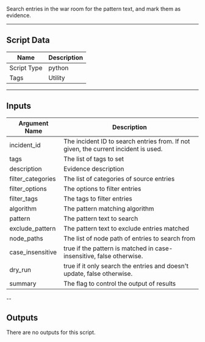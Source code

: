 Search entries in the war room for the pattern text, and mark them as evidence.

---
## Script Data

| **Name** | **Description** |
| --- | --- |
| Script Type | python |
| Tags | Utility |


---
## Inputs

| **Argument Name** | **Description** |
| --- | --- |
| incident_id | The incident ID to search entries from. If not given, the current incident is used. |
| tags | The list of tags to set |
| description | Evidence description |
| filter_categories | The list of categories of source entries |
| filter_options | The options to filter entries |
| filter_tags | The tags to filter entries |
| algorithm | The pattern matching algorithm |
| pattern | The pattern text to search |
| exclude_pattern | The pattern text to exclude entries matched |
| node_paths | The list of node path of entries to search from |
| case_insensitive | true if the pattern is matched in case-insensitive, false otherwise. |
| dry_run | true if it only search the entries and doesn't update, false otherwise. |
| summary | The flag to control the output of results |

--
## Outputs

There are no outputs for this script.


